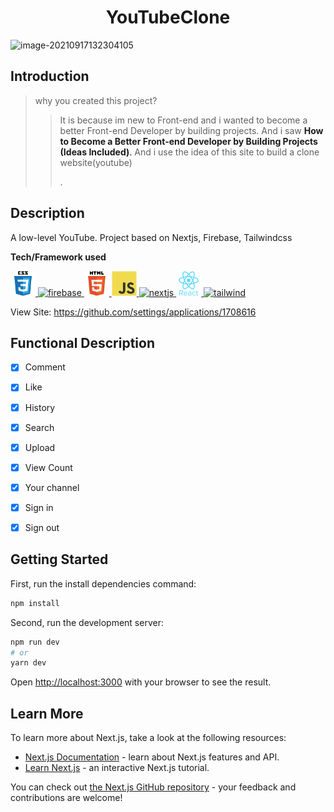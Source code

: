 <h1 align="center">
    <b>YouTubeClone</b>
</h1>


![image-20210917132304105](C:\Users\JUPENG\AppData\Roaming\Typora\typora-user-images\image-20210917132304105.png)

<h2>Introduction</h2>

>why you created this project?
>><p>It is because im new to Front-end and i wanted to become a better Front-end Developer by building projects. And i saw <a src='https://www.freecodecamp.org/news/become-a-better-developer-by-building-projects/'><b>How to Become a Better Front-end Developer by Building Projects (Ideas Included)</b>.</a> And i use the idea of this site to build a clone website(youtube)</p>.

<h2>Description</h2>

 A low-level YouTube. Project based on Nextjs, Firebase, Tailwindcss

**Tech/Framework used**

<p align="left"> <a href="https://www.w3schools.com/css/" target="_blank"> <img src="https://raw.githubusercontent.com/devicons/devicon/master/icons/css3/css3-original-wordmark.svg" alt="css3" width="40" height="40"/> </a>  <a href="https://firebase.google.com/" target="_blank"> <img src="https://www.vectorlogo.zone/logos/firebase/firebase-icon.svg" alt="firebase" width="40" height="40"/> </a> <a href="https://www.w3.org/html/" target="_blank"> <img src="https://raw.githubusercontent.com/devicons/devicon/master/icons/html5/html5-original-wordmark.svg" alt="html5" width="40" height="40"/> </a> <a href="https://developer.mozilla.org/en-US/docs/Web/JavaScript" target="_blank"> <img src="https://raw.githubusercontent.com/devicons/devicon/master/icons/javascript/javascript-original.svg" alt="javascript" width="40" height="40"/> </a> <a href="https://nextjs.org/" target="_blank"> <img src="https://cdn.worldvectorlogo.com/logos/nextjs-3.svg" alt="nextjs" width="40" height="40"/> </a> <a href="https://reactjs.org/" target="_blank"> <img src="https://raw.githubusercontent.com/devicons/devicon/master/icons/react/react-original-wordmark.svg" alt="react" width="40" height="40"/> </a> <a href="https://tailwindcss.com/" target="_blank"> <img src="https://www.vectorlogo.zone/logos/tailwindcss/tailwindcss-icon.svg" alt="tailwind" width="40" height="40"/> </a> </p>

View Site: <a style='{color:blue}'>https://github.com/settings/applications/1708616</a>

<h2 align='left'>Functional Description</h2>

- [x] Comment
- [x] Like
- [x] History
- [x] Search
- [x] Upload
- [x] View Count
- [x] Your channel
- [x] Sign in
- [x] Sign out



## Getting Started

First, run the install dependencies command:

```bash
npm install
```

Second, run the development server:

```bash
npm run dev
# or
yarn dev
```

Open [http://localhost:3000](http://localhost:3000) with your browser to see the result.

## Learn More

To learn more about Next.js, take a look at the following resources:

- [Next.js Documentation](https://nextjs.org/docs) - learn about Next.js features and API.
- [Learn Next.js](https://nextjs.org/learn) - an interactive Next.js tutorial.

You can check out [the Next.js GitHub repository](https://github.com/vercel/next.js/) - your feedback and contributions are welcome!
